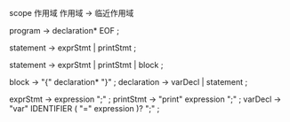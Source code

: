 scope 作用域
作用域 -> 临近作用域


program        → declaration* EOF ;

statement      → exprStmt | printStmt ;


statement      → exprStmt | printStmt | block ;

block          → "{" declaration* "}" ;
declaration    → varDecl | statement ;

exprStmt       → expression ";" ;
printStmt      → "print" expression ";" ;
varDecl        → "var" IDENTIFIER ( "=" expression )? ";" ;
